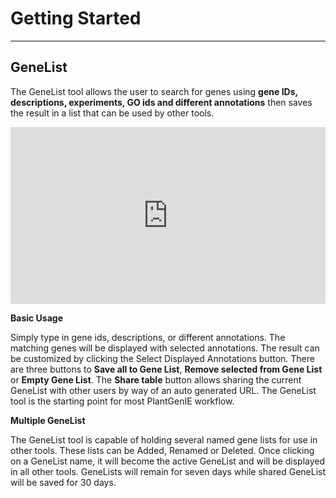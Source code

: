 Getting Started
=============

------------------------
GeneList
------------------------
The GeneList tool allows the user to search for genes using **gene IDs, descriptions, experiments, GO ids and different annotations** then saves the result in a list that can be used by other tools.

<div style="position: relative; padding-bottom: 56.25%; height: 0; overflow: hidden; max-width: 100%; height: auto;">
        <iframe src="https://plantgenie.org/help/screencast/genelist_screencast/genelist.html" frameborder="0" allowfullscreen style="position: absolute; top: 0; left: 0; width: 100%; height: 100%;"></iframe>
</div>

**Basic Usage** 

Simply type in gene ids, descriptions, or different annotations. The matching genes will be displayed with selected annotations. The result can be customized by clicking the Select Displayed Annotations button. There are three buttons to **Save all to Gene List**, **Remove selected from Gene List** or **Empty Gene List**. The **Share table** button allows sharing the current GeneList with other users by way of an auto generated URL. The GeneList tool is the starting point for most PlantGenIE workflow.


**Multiple GeneList**  

The GeneList tool is capable of holding several named gene lists for use in other tools. These lists can be Added, Renamed or Deleted. Once clicking on a GeneList name, it will become the active GeneList and will be displayed in all other tools. GeneLists will remain for seven days while shared GeneList will be saved for 30 days.


